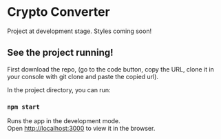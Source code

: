 # Crypto Converter 

Project at development stage. Styles coming soon!

## See the project running!

First download the repo, (go to the code button, copy the URL, clone it in your console with git clone and paste the copied url).

In the project directory, you can run:

### `npm start`

Runs the app in the development mode.\
Open [http://localhost:3000](http://localhost:3000) to view it in the browser.


